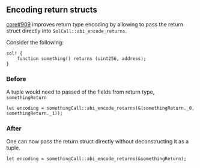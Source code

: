 ## Encoding return structs

[core#909](https://github.com/alloy-rs/core/pull/909) improves return type encoding by allowing to pass the return struct directly into `SolCall::abi_encode_returns`.

Consider the following:

```rust,ignore
sol! {
    function something() returns (uint256, address);
}
```

### Before

A tuple would need to passed of the fields from return type, `somethingReturn`

```rust,ignore
let encoding = somethingCall::abi_encode_returns(&(somethingReturn._0, somethingReturn._1));
```

### After

One can now pass the return struct directly without deconstructing it as a tuple.

```rust,ignore
let encoding = somethingCall::abi_encode_returns(&somethingReturn);
```
